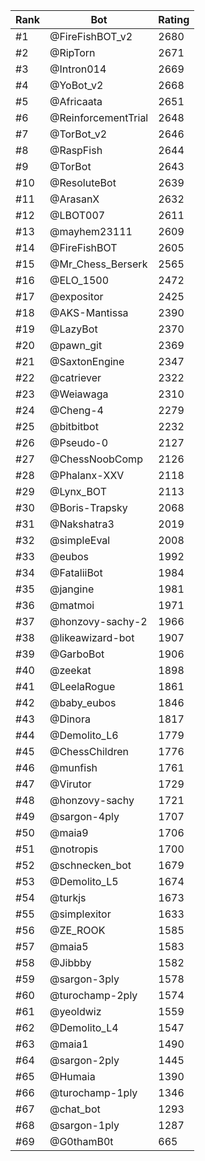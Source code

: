 Rank|Bot|Rating
---|---|---
#1|@FireFishBOT_v2|2680
#2|@RipTorn|2671
#3|@Intron014|2669
#4|@YoBot_v2|2668
#5|@Africaata|2651
#6|@ReinforcementTrial|2648
#7|@TorBot_v2|2646
#8|@RaspFish|2644
#9|@TorBot|2643
#10|@ResoluteBot|2639
#11|@ArasanX|2632
#12|@LBOT007|2611
#13|@mayhem23111|2609
#14|@FireFishBOT|2605
#15|@Mr_Chess_Berserk|2565
#16|@ELO_1500|2472
#17|@expositor|2425
#18|@AKS-Mantissa|2390
#19|@LazyBot|2370
#20|@pawn_git|2369
#21|@SaxtonEngine|2347
#22|@catriever|2322
#23|@Weiawaga|2310
#24|@Cheng-4|2279
#25|@bitbitbot|2232
#26|@Pseudo-0|2127
#27|@ChessNoobComp|2126
#28|@Phalanx-XXV|2118
#29|@Lynx_BOT|2113
#30|@Boris-Trapsky|2068
#31|@Nakshatra3|2019
#32|@simpleEval|2008
#33|@eubos|1992
#34|@FataliiBot|1984
#35|@jangine|1981
#36|@matmoi|1971
#37|@honzovy-sachy-2|1966
#38|@likeawizard-bot|1907
#39|@GarboBot|1906
#40|@zeekat|1898
#41|@LeelaRogue|1861
#42|@baby_eubos|1846
#43|@Dinora|1817
#44|@Demolito_L6|1779
#45|@ChessChildren|1776
#46|@munfish|1761
#47|@Virutor|1729
#48|@honzovy-sachy|1721
#49|@sargon-4ply|1707
#50|@maia9|1706
#51|@notropis|1700
#52|@schnecken_bot|1679
#53|@Demolito_L5|1674
#54|@turkjs|1673
#55|@simplexitor|1633
#56|@ZE_ROOK|1585
#57|@maia5|1583
#58|@Jibbby|1582
#59|@sargon-3ply|1578
#60|@turochamp-2ply|1574
#61|@yeoldwiz|1559
#62|@Demolito_L4|1547
#63|@maia1|1490
#64|@sargon-2ply|1445
#65|@Humaia|1390
#66|@turochamp-1ply|1346
#67|@chat_bot|1293
#68|@sargon-1ply|1287
#69|@G0thamB0t|665
